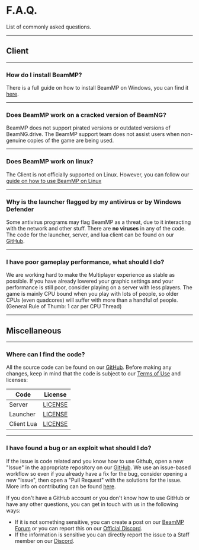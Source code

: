 # F.A.Q.
List of commonly asked questions.

---
## **Client**

---
### **How do I install BeamMP?**

There is a full guide on how to install BeamMP on Windows, you can find it [here](https://docs.beammp.com/game/getting-started/).

---
### **Does BeamMP work on a cracked version of BeamNG?**

BeamMP does not support pirated versions or outdated versions of BeamNG.drive.
The BeamMP support team does not assist users when non-genuine copies of the game are being used.

---
### **Does BeamMP work on linux?**

The Client is not officially supported on Linux. However, you can follow our [guide on how to use BeamMP on Linux](../game/getting-started/#2b-linux-installation)

---
### **Why is the launcher flagged by my antivirus or by Windows Defender**

Some antivirus programs may flag BeamMP as a threat, due to it interacting with the network and other stuff. There are **no viruses** in any of the code. The code for the launcher, server, and lua client can be found on our [GitHub](https://github.com/BeamMP).

---
### **I have poor gameplay performance, what should I do?**

We are working hard to make the Multiplayer experience as stable as possible. If you have already lowered your graphic settings and your performance is still poor, consider playing on a server with less players. The game is mainly CPU bound when you play with lots of people, so older CPUs (even quadcores) will suffer with more than a handful of people. (General Rule of Thumb: 1 car per CPU Thread)

---
## **Miscellaneous**

---
### **Where can I find the code?**

All the source code can be found on our [GitHub](https://github.com/BeamMP).
Before making any changes, keep in mind that the code is subject to our [Terms of Use](https://forum.beammp.com/t/terms-of-use-v1-0/43) and licenses:

|   Code     | License                                                                    |
|------------|:--------------------------------------------------------------------------:|
| Server     | [LICENSE](https://github.com/BeamMP/BeamMP-Server/blob/master/LICENSE)     |
| Launcher   | [LICENSE](https://github.com/BeamMP/BeamMP-Launcher/blob/master/LICENSE) |
| Client Lua | [LICENSE](https://github.com/BeamMP/BeamMP/blob/development/LICENSE)    |

---
### **I have found a bug or an exploit what should I do?**

If the issue is code related and you know how to use Github, open a new "Issue" in the appropriate repository on our [GitHub](https://github.com/BeamMP). We use an issue-based workflow so even if you already have a fix for the bug, consider opening a new "Issue", then open a "Pull Request" with the solutions for the issue. More info on contributing can be found [here](https://github.com/BeamMP/BeamMP/blob/development/CONTRIBUTING.md).

If you don't have a GitHub account or you don't know how to use GitHub or have any other questions, you can get in touch with us in the following ways:

- If it is not something sensitive, you can create a post on our [BeamMP Forum](https://forum.beammp.com) or you can report this on our [Official Discord](https://discord.gg/beammp).
- If the information is sensitive you can directly report the issue to a Staff member on our [Discord](https://discord.gg/beammp).
